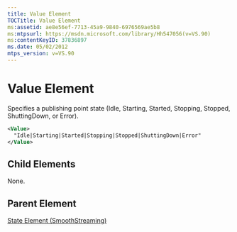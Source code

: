 ```yaml
---
title: Value Element
TOCTitle: Value Element
ms:assetid: ae8e56ef-7713-45a9-9840-6976569ae5b8
ms:mtpsurl: https://msdn.microsoft.com/library/Hh547056(v=VS.90)
ms:contentKeyID: 37836897
ms.date: 05/02/2012
mtps_version: v=VS.90
---
```


# Value Element

Specifies a publishing point state (Idle, Starting, Started, Stopping, Stopped, ShuttingDown, or Error).

```xml
<Value>
  "Idle|Starting|Started|Stopping|Stopped|ShuttingDown|Error"
</Value>
```

## Child Elements

None.

## Parent Element

[State Element (SmoothStreaming)](state-element-smoothstreaming.md)
